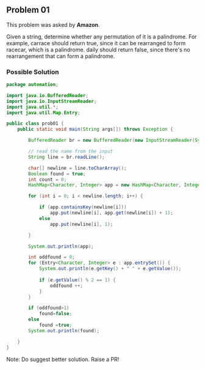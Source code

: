 ## Problem 01
This problem was asked by **Amazon**.

Given a string, determine whether any permutation of it is a palindrome.
For example, carrace should return true, since it can be rearranged to form racecar, which is a palindrome. daily should return false, since there's no rearrangement that can form a palindrome.

### Possible Solution

```java
package automation;

import java.io.BufferedReader;
import java.io.InputStreamReader;
import java.util.*;
import java.util.Map.Entry;

public class prob01 {
	public static void main(String args[]) throws Exception {

		BufferedReader br = new BufferedReader(new InputStreamReader(System.in));

		// read the name from the input
		String line = br.readLine();

		char[] newline = line.toCharArray();
		Boolean found = true;
		int count = 0;
		HashMap<Character, Integer> app = new HashMap<Character, Integer>();

		for (int i = 0; i < newline.length; i++) {

			if (app.containsKey(newline[i]))
				app.put(newline[i], app.get(newline[i]) + 1);
			else
				app.put(newline[i], 1);

		}

		System.out.println(app);

		int oddfound = 0;
		for (Entry<Character, Integer> e : app.entrySet()) {
			System.out.println(e.getKey() + " " + e.getValue());
			
 			if (e.getValue() % 2 == 1) {
				oddfound ++;
			} 
		}

		if (oddfound>1)
			found=false;
		else
			found =true;
		System.out.println(found);

	}
}

```


Note: Do suggest better solution. Raise a PR!
